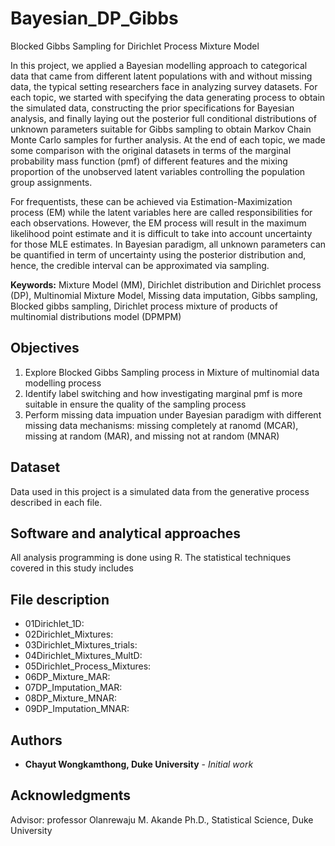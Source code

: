 # Bayesian_DP_Gibbs
Blocked Gibbs Sampling for Dirichlet Process Mixture Model

In this project, we applied a Bayesian modelling approach to categorical data that came from different latent populations with and without missing data, the typical setting researchers face in analyzing survey datasets. For each topic, we started with specifying the data generating process to obtain the simulated data, constructing the prior specifications for Bayesian analysis, and finally laying out the posterior full conditional distributions of unknown parameters suitable for Gibbs sampling to obtain Markov Chain Monte Carlo samples for further analysis. At the end of each topic, we made some comparison with the original datasets in terms of the marginal probability mass function (pmf) of different features and the mixing proportion of the unobserved latent variables controlling the population group assignments.  

For frequentists, these can be achieved via Estimation-Maximization process (EM) while the latent variables here are called responsibilities for each observations. However, the EM process will result in the maximum likelihood point estimate and it is difficult to take into account uncertainty for those MLE estimates. In Bayesian paradigm, all unknown parameters can be quantified in term of uncertainty using the posterior distribution and, hence, the credible interval can be approximated via sampling.

**Keywords:** Mixture Model (MM), Dirichlet distribution and Dirichlet process (DP),  Multinomial Mixture Model, Missing data imputation, Gibbs sampling, Blocked gibbs sampling, Dirichlet process mixture of products of multinomial distributions model (DPMPM)

## Objectives

1. Explore Blocked Gibbs Sampling process in Mixture of multinomial data modelling process
2. Identify label switching and how investigating marginal pmf is more suitable in ensure the quality of the sampling process
3. Perform missing data impuation under Bayesian paradigm with different missing data mechanisms: missing completely at ranomd (MCAR), missing at random (MAR), and missing not at random (MNAR)

## Dataset

Data used in this project is a simulated data from the generative process described in each file.

## Software and analytical approaches

All analysis programming is done using R. The statistical techniques covered in this study includes 

## File description

* 01Dirichlet_1D:
* 02Dirichlet_Mixtures:
* 03Dirichlet_Mixtures_trials:
* 04Dirichlet_Mixtures_MultD: 
* 05Dirichlet_Process_Mixtures: 
* 06DP_Mixture_MAR:
* 07DP_Imputation_MAR: 
* 08DP_Mixture_MNAR: 
* 09DP_Imputation_MNAR: 

## Authors

* **Chayut Wongkamthong, Duke University** - *Initial work* 

## Acknowledgments

Advisor: professor Olanrewaju M. Akande Ph.D., Statistical Science, Duke University
